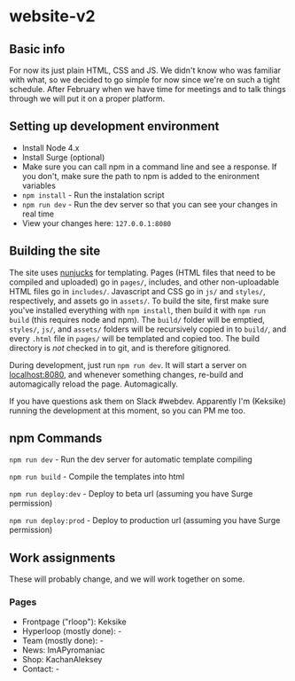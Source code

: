 # website-v2

## Basic info

For now its just plain HTML, CSS and JS. We didn't know who was familiar with what, so we decided to go simple for now since we're on such a tight schedule. After February when we have time for meetings and to talk things through we will put it on a proper platform.

## Setting up development environment
 - Install Node 4.x
 - Install Surge (optional)
 - Make sure you can call npm in a command line and see a response. If you don't, make sure the path to npm is added to the enironment variables
 - `npm install` - Run the instalation script
 - `npm run dev` - Run the dev server so that you can see your changes in real time
 - View your changes here: `127.0.0.1:8080`


## Building the site
The site uses [nunjucks](http://mozilla.github.io/nunjucks/) for templating. Pages (HTML files that need to be compiled and uploaded) go in `pages/`, includes, and other non-uploadable HTML files go in `includes/`. Javascript and CSS go in `js/` and `styles/`, respectively, and assets go in `assets/`. To build the site, first make sure you've installed everything with `npm install`, then build it with `npm run build` (this requires node and npm). The `build/` folder will be emptied, `styles/`, `js/`, and `assets/` folders will be recursively copied in to `build/`, and every `.html` file in `pages/` will be templated and copied too. The build directory is *_not_* checked in to git, and is therefore gitignored.

During development, just run `npm run dev`. It will start a server on [localhost:8080](http://localhost:8080), and whenever something changes, re-build and automagically reload the page. Automagically.

If you have questions ask them on Slack #webdev. Apparently I'm (Keksike) running the development at this moment, so you can PM me too.

## npm Commands
`npm run dev` - Run the dev server for automatic template compiling

`npm run build` - Compile the templates into html

`npm run deploy:dev` - Deploy to beta url (assuming you have Surge permission)

`npm run deploy:prod` - Deploy to production url (assuming you have Surge permission)


## Work assignments
These will probably change, and we will work together on some.

### Pages
* Frontpage ("rloop"): Keksike
* Hyperloop (mostly done): -
* Team (mostly done): -
* News: ImAPyromaniac
* Shop: KachanAleksey
* Contact: -


